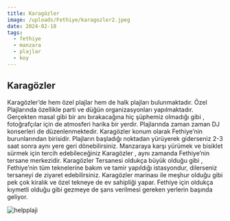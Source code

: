 ```yaml
---
title: Karagözler
image: /uploads/Fethiye/karagozler2.jpeg
date: 2024-02-18
tags:
  - fethiye
  - manzara
  - plajlar
  - koy
---
```

## Karagözler
Karagözler’de hem özel plajlar hem de halk plajları bulunmaktadır. Özel Plajlarında özellikle parti ve düğün organizasyonları yapılmaktadır. Gerçekten masal gibi bir anı bırakacağına hiç şüphemiz olmadığı gibi , fotoğrafçılar için de atmosferi harika bir yerdir. Plajlarında zaman zaman DJ konserleri de düzenlenmektedir. Karagözler konum olarak Fethiye’nin burunlarından birisidir. Plajların başladığı noktadan yürüyerek giderseniz 2-3 saat sonra aynı yere geri dönebilirsiniz. Manzaraya karşı yürümek ve bisiklet sürmek için tercih edebileceğiniz Karagözler , aynı zamanda Fethiye’nin tersane merkezidir. Karagözler Tersanesi oldukça büyük olduğu gibi , Fethiye’nin tüm teknelerine bakım ve tamir yapıldığı istasyondur, dilerseniz tersaneyi de ziyaret edebilirsiniz.  Karagözler marinası ile meşhur olduğu gibi pek çok kiralık ve özel tekneye de ev sahipliği yapar. Fethiye için oldukça kıymetli olduğu gibi gezmeye de şans verilmesi gereken yerlerin başında geliyor.

![helpplaji](uploads/Fethiye/help.jpeg)